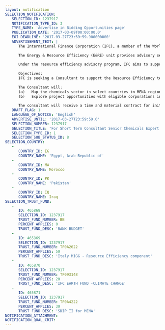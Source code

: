 ```yaml
---
layout: notification
SELECTION_NOTIFICATION: 
   SELECTION_ID: 1237917
   NOTIFICATION_TYPE_ID: 3
   TYPE_NAME: 'Advertise in Bidding Opportunities page'
   PUBLICATION_DATE: '2017-03-09T00:00:00.0'
   EOI_DEADLINE: '2017-03-27T23:59:59.900000000'
   ADVERTISEMENT_TEXT: |
      The International Finance Corporation (IFC), a member of the World Bank Group, is the largest global development institution focused on the private sector in developing countries. Within IFC, the Cross-Cutting Advisory Solutions (CAS) Department manages and delivers expertise and programs which are cross-cutting in nature and have application across the Corporation. These include public-private partnership transactions, energy and resource efficiency, SME development, corporate finance, gender and multidisciplinary business solutions.
      
      The Energy & Resource Efficiency (E&RE) unit provides advisory services in three primary areas: Power (including generation, transmission and distribution), Resource Efficiency (including energy, water, and raw materials), and Energy Access. 
      
      Under the resource efficiency advisory program, IFC aims to support industries in the MENA region in improving resource efficiency and energy reliability leading to scaling up of investments in climate finance throughout the region. The Program (i) advises specific companies on adopting and investing in resource efficient solutions; and (ii) works with groups of companies and other stakeholders on market/sector level to address market barriers and facilitate replication of advanced solutions across the market.  This program is aligned with IFC investment services strategy to serve clients in the following sectors: energy intensive industrial sectors (e.g. cement, glass, fertilizers and chemicals), food processing and agribusiness, as well as the textiles sector, and will focus efforts in the selected priority countries as defined by the regional strategy.
      
      Objectives:
      IFC is seeking a Consultant to support the Resource Efficiency team in market level interventions for chemical industries in priority countries of the MENA region
      
      The Consultant will; 
      (a)	Map the chemicals sector in select countries in MENA region
      (b)	Explore project opportunities with eligible corporations in chemicals sector in which IFC can engage. Specifically, the consultant will identify and screen viable project opportunities for IFC investment and advisory.
      
      The consultant will receive a time and material contract for initially up to a maximum of 65 days. Upon satisfactory performance the contract can be extended for additional work.
   DRAFT_FLAG: 1
   LANGUAGE_OF_NOTICE: 'English'
   ADVERTISE_UNTIL: '2017-03-27T23:59:59.0'
   SELECTION_NUMBER: 1237917
   SELECTION_TITLE: 'For Short Term Consultant Senior Chemicals Expert'
   SELECTION_TYPE_ID: 1
   SELECTION_SUB_STATUS_ID: 8
SELECTION_COUNTRY: 
   - 
      COUNTRY_ID: EG
      COUNTRY_NAME: 'Egypt, Arab Republic of'
   - 
      COUNTRY_ID: MA
      COUNTRY_NAME: Morocco
   - 
      COUNTRY_ID: PK
      COUNTRY_NAME: 'Pakistan'
   - 
      COUNTRY_ID: IQ
      COUNTRY_NAME: Iraq
SELECTION_TRUST_FUND: 
   - 
      ID: 465868
      SELECTION_ID: 1237917
      TRUST_FUND_NUMBER: BB
      PERCENT_APPLIES: 0
      TRUST_FUND_DESC: 'BANK BUDGET'
   - 
      ID: 465869
      SELECTION_ID: 1237917
      TRUST_FUND_NUMBER: TF0A2622
      PERCENT_APPLIES: 50
      TRUST_FUND_DESC: 'Italy MIGG - Resource Efficiency component'
   - 
      ID: 465870
      SELECTION_ID: 1237917
      TRUST_FUND_NUMBER: TF093148
      PERCENT_APPLIES: 20
      TRUST_FUND_DESC: 'IFC EARTH FUND -CLIMATE CHANGE'
   - 
      ID: 465871
      SELECTION_ID: 1237917
      TRUST_FUND_NUMBER: TF0A4222
      PERCENT_APPLIES: 30
      TRUST_FUND_DESC: 'SDIP II for MENA'
NOTIFICATION_ATTACHMENT: 
NOTIFICATION_QUAL_CRIT: 
---
```

